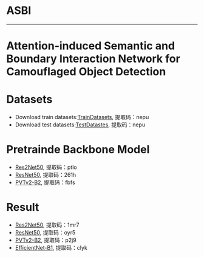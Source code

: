 # ASBI
***
# Attention-induced Semantic and Boundary Interaction Network for Camouflaged Object Detection
# Datasets
* Download train datasets:[TrainDatasets](https://pan.baidu.com/s/1QSwZK_fJWdznkmyBli2fdg), 提取码：nepu
* Download test datasets:[TestDatastes](https://pan.baidu.com/s/1akzyy9olDdorKIvToDx0qQ), 提取码：nepu 

# Pretrainde Backbone Model
* [Res2Net50](https://pan.baidu.com/s/1DEl-jbuv73hU5mKJGUXocg), 提取码：ptlo
* [ResNet50](https://pan.baidu.com/s/1o1l-lbeyJbtN2MpP1BX1LQ), 提取码：261h
* [PVTv2-B2](https://pan.baidu.com/s/1vJWC7zdXLRZTJGVJ0UGB5w), 提取码：fbfs

# Result
* [Res2Net50](https://pan.baidu.com/s/1WaXNt-08IiVE7g9kQqOWKw), 提取码：1mr7
* [ResNet50](https://pan.baidu.com/s/1eVLmkncX_4-_sSTA8tX2dQ), 提取码：oyr5
* [PVTv2-B2](https://pan.baidu.com/s/1dsDbuEekDSh-2d2FmUi3JA), 提取码：p2j9
* [EfficientNet-B1](https://pan.baidu.com/s/15QS_J96sPclN_RGir7MeXA), 提取码：clyk
